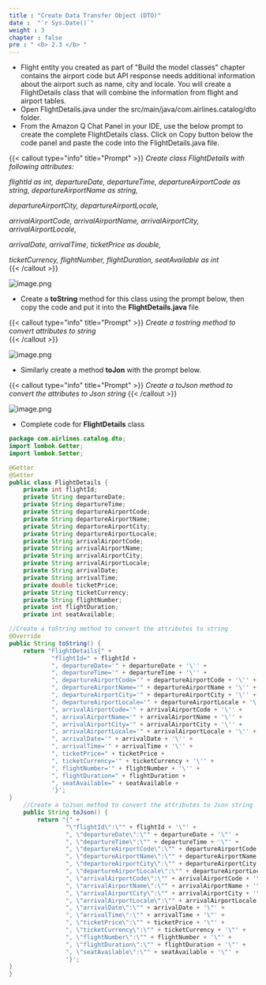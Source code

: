 ```yaml
---
title : "Create Data Transfer Object (DTO)"
date :  "`r Sys.Date()`" 
weight : 3
chapter : false
pre : " <b> 2.3 </b> "
---
```


- Flight entity you created as part of "Build the model classes" chapter contains the airport code but API response needs additional information about the airport such as name, city and locale. You will create a FlightDetails class that will combine the information from flight and airport tables.
- Open FlightDetails.java under the src/main/java/com.airlines.catalog/dto folder.
- From the Amazon Q Chat Panel in your IDE, use the below prompt to create the complete FlightDetails class. Click on Copy button below the code panel and paste the code into the FlightDetails.java file.

{{< callout type="info" title="Prompt" >}}
*Create class FlightDetails with following attributes:*<br>

*flightId as int, departureDate, departureTime, departureAirportCode as string, departureAirportName as string,*<br>

*departureAirportCity, departureAirportLocale,*<br>

*arrivalAirportCode, arrivalAirportName, arrivalAirportCity, arrivalAirportLocale,*<br>

*arrivalDate, arrivalTime, ticketPrice as double,*<br>

*ticketCurrency, flightNumber, flightDuration, seatAvailable as int*<br>
{{< /callout >}}


![image.png](/images/module_1/dto/image.png)

- Create a **toString** method for this class using the prompt below, then copy the code and put it into the **FlightDetails.java** file

{{< callout type="info" title="Prompt" >}}
    *Create a tostring method to convert attributes to string*   
{{< /callout >}}


![image.png](/images/module_1/dto/image_1.png)

- Similarly create a method **toJon** with the prompt below.

{{< callout type="info" title="Prompt" >}}
*Create a toJson method to convert the attributes to Json string*
{{< /callout >}}

![image.png](/images/module_1/dto/image_2.png)

- Complete code for **FlightDetails** class

```java
package com.airlines.catalog.dto;
import lombok.Getter;
import lombok.Setter;

@Getter
@Setter
public class FlightDetails {
    private int flightId;
    private String departureDate;
    private String departureTime;
    private String departureAirportCode;
    private String departureAirportName;
    private String departureAirportCity;
    private String departureAirportLocale;
    private String arrivalAirportCode;
    private String arrivalAirportName;
    private String arrivalAirportCity;
    private String arrivalAirportLocale;
    private String arrivalDate;
    private String arrivalTime;
    private double ticketPrice;
    private String ticketCurrency;
    private String flightNumber;
    private int flightDuration;
    private int seatAvailable;

//Create a toString method to convert the attributes to string
@Override
public String toString() {
    return "FlightDetails{" +
            "flightId=" + flightId +
            ", departureDate='" + departureDate + '\'' +
            ", departureTime='" + departureTime + '\'' +
            ", departureAirportCode='" + departureAirportCode + '\'' +
            ", departureAirportName='" + departureAirportName + '\'' +
            ", departureAirportCity='" + departureAirportCity + '\'' +
            ", departureAirportLocale='" + departureAirportLocale + '\'' +
            ", arrivalAirportCode='" + arrivalAirportCode + '\'' +
            ", arrivalAirportName='" + arrivalAirportName + '\'' +
            ", arrivalAirportCity='" + arrivalAirportCity + '\'' +
            ", arrivalAirportLocale='" + arrivalAirportLocale + '\'' +
            ", arrivalDate='" + arrivalDate + '\'' +
            ", arrivalTime='" + arrivalTime + '\'' +
            ", ticketPrice=" + ticketPrice +
            ", ticketCurrency='" + ticketCurrency + '\'' +
            ", flightNumber='" + flightNumber + '\'' +
            ", flightDuration=" + flightDuration +
            ", seatAvailable=" + seatAvailable +
            '}';
}
    //Create a toJson method to convert the attributes to Json string
    public String toJson() {
        return "{" +
                "\"flightId\":\"" + flightId + '\"' +
                ", \"departureDate\":\"" + departureDate + '\"' +
                ", \"departureTime\":\"" + departureTime + '\"' +
                ", \"departureAirportCode\":\"" + departureAirportCode + '\"' +
                ", \"departureAirportName\":\"" + departureAirportName + '\"' +
                ", \"departureAirportCity\":\"" + departureAirportCity + '\"' +
                ", \"departureAirportLocale\":\"" + departureAirportLocale + '\"' +
                ", \"arrivalAirportCode\":\"" + arrivalAirportCode + '\"' +
                ", \"arrivalAirportName\":\"" + arrivalAirportName + '\"' +
                ", \"arrivalAirportCity\":\"" + arrivalAirportCity + '\"' +
                ", \"arrivalAirportLocale\":\"" + arrivalAirportLocale + '\"' +
                ", \"arrivalDate\":\"" + arrivalDate + '\"' +
                ", \"arrivalTime\":\"" + arrivalTime + '\"' +
                ", \"ticketPrice\":\"" + ticketPrice + '\"' +
                ", \"ticketCurrency\":\"" + ticketCurrency + '\"' +
                ", \"flightNumber\":\"" + flightNumber + '\"' +
                ", \"flightDuration\":\"" + flightDuration + '\"' +
                ", \"seatAvailable\":\"" + seatAvailable + '\"' +
                '}';
}
}
```